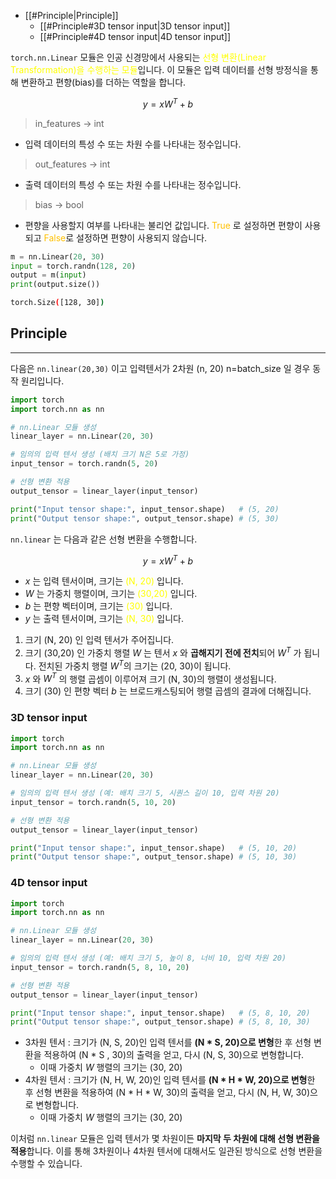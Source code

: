 - [[#Principle|Principle]]
	- [[#Principle#3D tensor input|3D tensor input]]
	- [[#Principle#4D tensor input|4D tensor input]]


`torch.nn.Linear` 모듈은 인공 신경망에서 사용되는 <font color="#ffff00">선형 변환(Linear Transformation)을 수행하는 모듈</font>입니다. 이 모듈은 입력 데이터를 선형 방정식을 통해 변환하고 편향(bias)를 더하는 역할을 합니다.

$$y = xW^T + b$$

> in_features -> int
- 입력 데이터의 특성 수 또는 차원 수를 나타내는 정수입니다.

> out_features -> int
- 출력 데이터의 특성 수 또는 차원 수를 나타내는 정수입니다.

> bias -> bool
- 편향을 사용할지 여부를 나타내는 불리언 값입니다. <font color="#ffc000">True</font> 로 설정하면 편향이 사용되고 <font color="#ffc000">False</font>로 설정하면 편향이 사용되지 않습니다.

```python
m = nn.Linear(20, 30)
input = torch.randn(128, 20)
output = m(input)
print(output.size())
```

```bash
torch.Size([128, 30])
```


## Principle
---

다음은 `nn.linear(20,30)` 이고 입력텐서가 2차원 (n, 20) n=batch_size 일 경우 동작 원리입니다.

```python
import torch
import torch.nn as nn

# nn.Linear 모듈 생성
linear_layer = nn.Linear(20, 30)

# 임의의 입력 텐서 생성 (배치 크기 N은 5로 가정)
input_tensor = torch.randn(5, 20)

# 선형 변환 적용
output_tensor = linear_layer(input_tensor)

print("Input tensor shape:", input_tensor.shape)   # (5, 20)
print("Output tensor shape:", output_tensor.shape) # (5, 30)
```

`nn.linear` 는 다음과 같은 선형 변환을 수행합니다.

$$
y = xW^T + b
$$

- $x$ 는 입력 텐서이며, 크기는 <font color="#ffff00">(N, 20)</font> 입니다.
- $W$ 는 가중치 행렬이며, 크기는 <font color="#ffff00">(30,20)</font> 입니다.
- $b$ 는 편향 벡터이며, 크기는 <font color="#ffff00">(30)</font> 입니다.
- $y$ 는 출력 텐서이며, 크기는 <font color="#ffff00">(N, 30)</font> 입니다.

1. 크기 (N, 20) 인 입력 텐서가 주어집니다.
2. 크기 (30,20) 인 가중치 행렬 $W$ 는 텐서 $x$ 와 **곱해지기 전에 전치**되어 $W^T$ 가 됩니다. 전치된 가중치 행렬 $W^T$의 크기는 (20, 30)이 됩니다.
3. $x$ 와 $W^T$ 의 행렬 곱셈이 이루어져 크기 (N, 30)의 행렬이 생성됩니다.
4. 크기 (30) 인 편향 벡터 $b$ 는 브로드캐스팅되어 행렬 곱셈의 결과에 더해집니다.

### 3D tensor input

```python
import torch
import torch.nn as nn

# nn.Linear 모듈 생성
linear_layer = nn.Linear(20, 30)

# 임의의 입력 텐서 생성 (예: 배치 크기 5, 시퀀스 길이 10, 입력 차원 20)
input_tensor = torch.randn(5, 10, 20)

# 선형 변환 적용
output_tensor = linear_layer(input_tensor)

print("Input tensor shape:", input_tensor.shape)   # (5, 10, 20)
print("Output tensor shape:", output_tensor.shape) # (5, 10, 30)
```

### 4D tensor input

```python
import torch
import torch.nn as nn

# nn.Linear 모듈 생성
linear_layer = nn.Linear(20, 30)

# 임의의 입력 텐서 생성 (예: 배치 크기 5, 높이 8, 너비 10, 입력 차원 20)
input_tensor = torch.randn(5, 8, 10, 20)

# 선형 변환 적용
output_tensor = linear_layer(input_tensor)

print("Input tensor shape:", input_tensor.shape)   # (5, 8, 10, 20)
print("Output tensor shape:", output_tensor.shape) # (5, 8, 10, 30)
```

- 3차원 텐서 : 크기가 (N, S, 20)인 입력 텐서를 **(N * S, 20)으로 변형**한 후 선형 변환을 적용하여 (N * S , 30)의 출력을 얻고, 다시 (N, S, 30)으로 변형합니다.
	- 이때 가중치 $W$ 행렬의 크기는 (30, 20)
- 4차원 텐서 : 크기가 (N, H, W, 20)인 입력 텐서를 **(N * H * W, 20)으로 변형**한 후 선형 변환을 적용하여 (N * H * W, 30)의 출력을 얻고, 다시 (N, H, W, 30)으로 변형합니다.
	- 이때 가중치 $W$ 행렬의 크기는 (30, 20)

이처럼 `nn.linear` 모듈은 입력 텐서가 몇 차원이든 **마지막 두 차원에 대해 선형 변환을 적용**합니다. 이를 통해 3차원이나 4차원 텐서에 대해서도 일관된 방식으로 선형 변환을 수행할 수 있습니다.

